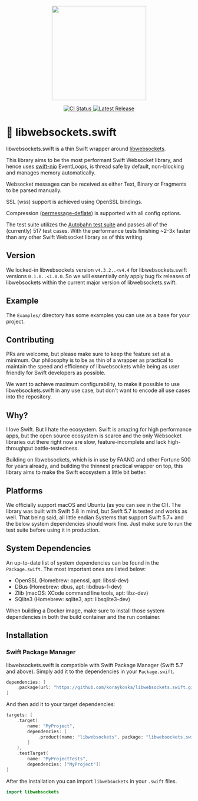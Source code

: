 <p align="center">
  <a href="https://github.com/koraykoska/libwebsockets.swift">
    <img src="https://crypto-bot-main.fra1.digitaloceanspaces.com/libwebsockets.swift/logo512.png" width="256" height="256">
  </a>
</p>

<p align="center">
  <a href="https://github.com/koraykoska/libwebsockets.swift/actions/workflows/test.yml">
    <img src="https://github.com/koraykoska/libwebsockets.swift/actions/workflows/test.yml/badge.svg?branch=master" alt="CI Status">
  </a>
  <a href="https://github.com/koraykoska/libwebsockets.swift/releases">
    <img src="https://img.shields.io/github/v/release/koraykoska/libwebsockets.swift" alt="Latest Release">
  </a>
</p>

# :hatching_chick: libwebsockets.swift

libwebsockets.swift is a thin Swift wrapper around [libwebsockets](https://github.com/warmcat/libwebsockets).

This library aims to be the most performant Swift Websocket library, and hence uses [swift-nio](https://github.com/apple/swift-nio)
EventLoops, is thread safe by default, non-blocking and manages memory automatically.

Websocket messages can be received as either Text, Binary or Fragments to be parsed manually.

SSL (wss) support is achieved using OpenSSL bindings.

Compression ([permessage-deflate](https://datatracker.ietf.org/doc/html/rfc7692)) is supported with all config options.

The test suite utilizes the [Autobahn test suite](https://github.com/crossbario/autobahn-testsuite)
and passes all of the (currently) 517 test cases. With the performance tests finishing ~2-3x faster than any
other Swift Websocket library as of this writing.

## Version

We locked-in libwebsockets version `v4.3.2..<v4.4` for libwebsockets.swift versions `0.1.0..<1.0.0`.
So we will essentially only apply bug fix releases of libwebsockets within the current major version of
libwebsockets.swift.

## Example

The `Examples/` directory has some examples you can use as a base for your project.

## Contributing

PRs are welcome, but please make sure to keep the feature set at a minimum. Our philosophy is to be as thin of a
wrapper as practical to maintain the speed and efficiency of libwebsockets while being as user friendly for
Swift developers as possible.

We want to achieve maximum configurability, to make it possible to use libwebsockets.swift in any use case, but don't
want to encode all use cases into the repository.

## Why?

I love Swift. But I hate the ecosystem. Swift is amazing for high performance apps, but the open source ecosystem
is scarce and the only Websocket libraries out there right now are slow, feature-incomplete and lack high-throughput
battle-testedness.

Building on libwebsockets, which is in use by FAANG and other Fortune 500 for years already, and building the thinnest
practical wrapper on top, this library aims to make the Swift ecosystem a little bit better.

## Platforms

We officially support macOS and Ubuntu (as you can see in the CI). The library was built with Swift 5.8 in mind,
but Swift 5.7 is tested and works as well.
That being said, all little endian Systems that support Swift 5.7+ and the below system dependencies should work fine.
Just make sure to run the test suite before using it in production.

## System Dependencies

An up-to-date list of system dependencies can be found in the `Package.swift`. The most important ones are listed below:

* OpenSSL (Homebrew: openssl, apt: libssl-dev)
* DBus (Homebrew: dbus, apt: libdbus-1-dev)
* Zlib (macOS: XCode command line tools, apt: libz-dev)
* SQlite3 (Homebrew: sqlite3, apt: libsqlite3-dev)

When building a Docker image, make sure to install those system dependencies in both the build container and the
run container.

## Installation

### Swift Package Manager

libwebsockets.swift is compatible with Swift Package Manager (Swift 5.7 and above). Simply add it to the dependencies
in your `Package.swift`.

```Swift
dependencies: [
    .package(url: "https://github.com/koraykoska/libwebsockets.swift.git", from: "0.1.0")
]
```

And then add it to your target dependencies:

```Swift
targets: [
    .target(
        name: "MyProject",
        dependencies: [
            .product(name: "libwebsockets", package: "libwebsockets.swift"),
        ]
    ),
    .testTarget(
        name: "MyProjectTests",
        dependencies: ["MyProject"])
]
```

After the installation you can import `libwebsockets` in your `.swift` files.

```Swift
import libwebsockets
```
